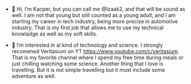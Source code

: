 - 👋 Hi, I’m Kacper, but you can call me @Izaak2, and that will be sound as well. I am not that young but still counted as a young adult, and I am starting my career in tech industry, being more precise in automotive industry. That is my first job that allows me to use my technical knowladge as well as my soft skills. 

- 👀 I’m interested in al kind of technology and science. I strongly recomened  Veritasium on YT https://www.youtube.com/c/veritasium. That is my favorite channel where I spend my free time during meals or just chilling watching some science. Another thing that I love is travelling. But it is not simple travelling but it must include some adventure as well. 
<!---- 👀 I’m interested in sofware developing. At the moment I am working with PLC and industry automation and trying to udnestand how it works. 
- 🌱 I’m currently learning industry automation programming languages as ladder, SCT, STL and specific ones for industry robots.
- 💞️ I’m looking to collaborate on anything that might be fun.
- 📫 Just email me: kacper.izaak.wojtasik@gmail.com

<!---
Izaak2/Izaak2 is a ✨ special ✨ repository because its `README.md` (this file) appears on your GitHub profile.
You can click the Preview link to take a look at your changes.
--->
